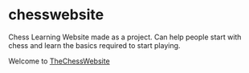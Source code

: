 # chesswebsite
Chess Learning Website made as a project.
Can help people start with chess and learn the basics required to start playing.


Welcome to [TheChessWebsite](tomato69.tk)
